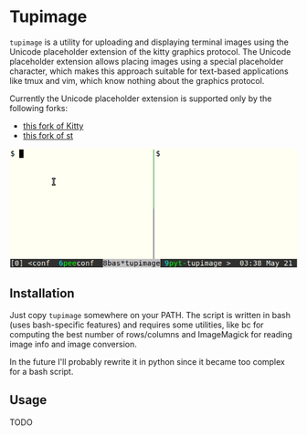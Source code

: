 # Tupimage

`tupimage` is a utility for uploading and displaying terminal images using the
Unicode placeholder extension of the kitty graphics protocol. The Unicode
placeholder extension allows placing images using a special placeholder
character, which makes this approach suitable for text-based applications like
tmux and vim, which know nothing about the graphics protocol.

Currently the Unicode placeholder extension is supported only by the following
forks:
- [this fork of Kitty](https://github.com/sergei-grechanik/kitty/tree/unicode-placeholders)
- [this fork of st](https://github.com/sergei-grechanik/st/tree/graphics)

![displaying images in tmux](./tupimage-tmux.gif)

## Installation

Just copy `tupimage` somewhere on your PATH. The script is written in bash (uses
bash-specific features) and requires some utilities, like bc for computing the
best number of rows/columns and ImageMagick for reading image info and image
conversion.

In the future I'll probably rewrite it in python since it became too complex for
a bash script.

## Usage

TODO
